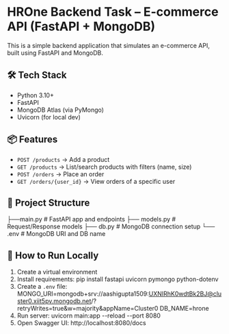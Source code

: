 # HROne Backend Task – E-commerce API (FastAPI + MongoDB)

This is a simple backend application that simulates an e-commerce API, built using FastAPI and MongoDB.

## 🛠 Tech Stack

- Python 3.10+
- FastAPI
- MongoDB Atlas (via PyMongo)
- Uvicorn (for local dev)

## 📦 Features

- `POST /products` → Add a product
- `GET /products` → List/search products with filters (name, size)
- `POST /orders` → Place an order
- `GET /orders/{user_id}` → View orders of a specific user

## 📁 Project Structure

├──main.py # FastAPI app and endpoints
├── models.py # Request/Response models
├── db.py # MongoDB connection setup
└── .env # MongoDB URI and DB name


## 🧪 How to Run Locally

1. Create a virtual environment
2. Install requirements: pip install fastapi uvicorn pymongo python-dotenv
3.  Create a `.env` file:
MONGO_URI=mongodb+srv://aashigupta1509:UXNIRhK0wdtBk2BJ@cluster0.xiit5pv.mongodb.net/?retryWrites=true&w=majority&appName=Cluster0
DB_NAME=hrone
4. Run server: uvicorn main:app --reload --port 8080
5. Open Swagger UI: http://localhost:8080/docs








